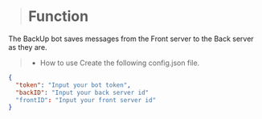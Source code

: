 > # Function
The BackUp bot saves messages from the Front server to the Back server as they are.

> * How to use
Create the following config.json file.
```json
{
  "token": "Input your bot token",
  "backID": "Input your back server id"
  "frontID": "Input your front server id"
}
```
